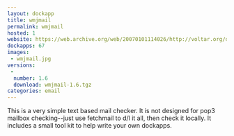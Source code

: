 ```yaml
---
layout: dockapp
title: wmjmail
permalink: wmjmail
hosted: 1
website: https://web.archive.org/web/20070101114026/http://voltar.org/dockapps/
dockapps: 67
images:
 - wmjmail.jpg
versions:
 -
  number: 1.6
  download: wmjmail-1.6.tgz
categories: email
---
```

This is a very simple text based mail checker. It is not designed for pop3
mailbox checking--just use fetchmail to d/l it all, then check it locally. It
includes a small tool kit to help write your own dockapps.
